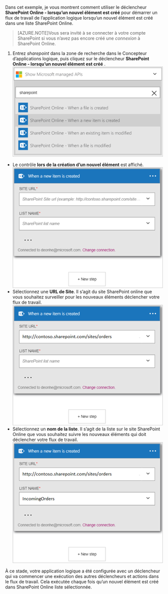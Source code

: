 Dans cet exemple, je vous montrent comment utiliser le déclencheur **SharePoint Online - lorsqu’un nouvel élément est créé** pour démarrer un flux de travail de l’application logique lorsqu’un nouvel élément est créé dans une liste SharePoint Online.

>[AZURE.NOTE]Vous sera invité à se connecter à votre compte SharePoint si vous n’avez pas encore créé une *connexion* à SharePoint Online.  

1. Entrez *sharepoint* dans la zone de recherche dans le Concepteur d’applications logique, puis cliquez sur le déclencheur **SharePoint Online - lorsqu’un nouvel élément est créé** .  
![Image de déclenchement en ligne SharePoint](./media/connectors-create-api-sharepointonline/trigger-1.png)  
- Le contrôle **lors de la création d’un nouvel élément** est affiché.  
![Image de déclenchement en ligne SharePoint 2](./media/connectors-create-api-sharepointonline/trigger-2.png)   
- Sélectionnez une **URL de Site**. Il s’agit du site SharePoint online que vous souhaitez surveiller pour les nouveaux éléments déclencher votre flux de travail.  
![Image de déclenchement en ligne SharePoint 3](./media/connectors-create-api-sharepointonline/trigger-3.png)   
- Sélectionnez un **nom de la liste**. Il s’agit de la liste sur le site SharePoint Online que vous souhaitez suivre les nouveaux éléments qui doit déclencher votre flux de travail.  
![Image de déclenchement en ligne SharePoint 4](./media/connectors-create-api-sharepointonline/trigger-4.png)   

À ce stade, votre application logique a été configurée avec un déclencheur qui va commencer une exécution des autres déclencheurs et actions dans le flux de travail. Cela exécutée chaque fois qu’un nouvel élément est créé dans SharePoint Online liste sélectionnée.  